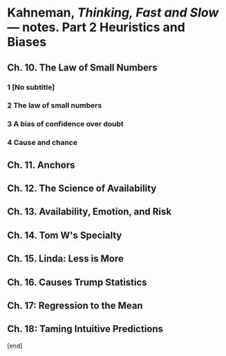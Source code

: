 # Kahneman, _Thinking, Fast and Slow_ — notes. Part 2 Heuristics and Biases

## Ch. 10. The Law of Small Numbers

### 1 [No subtitle]

### 2 The law of small numbers

### 3 A bias of confidence over doubt

### 4 Cause and chance

## Ch. 11. Anchors

## Ch. 12. The Science of Availability

## Ch. 13. Availability, Emotion, and Risk

## Ch. 14. Tom W's Specialty

## Ch. 15. Linda: Less is More

## Ch. 16. Causes Trump Statistics

## Ch. 17: Regression to the Mean

## Ch. 18: Taming Intuitive Predictions

[end]